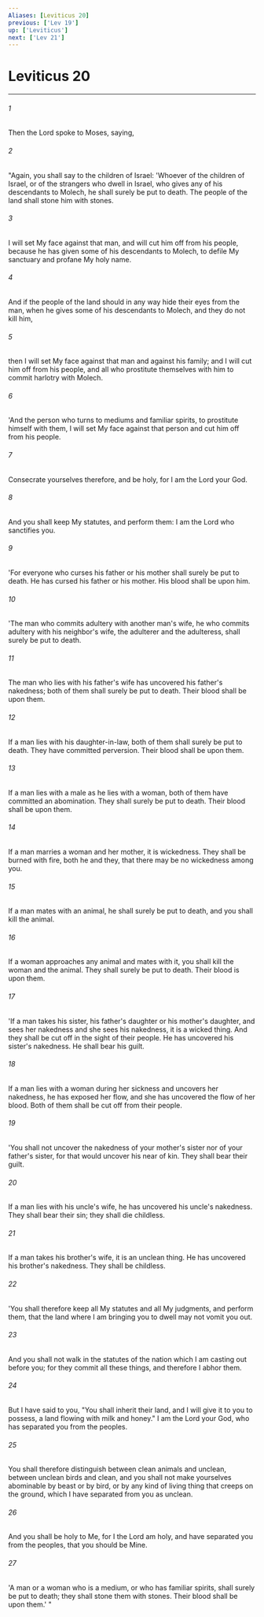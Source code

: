 ```yaml
---
Aliases: [Leviticus 20]
previous: ['Lev 19']
up: ['Leviticus']
next: ['Lev 21']
---
```

# Leviticus 20

***


###### 1 
Then the Lord spoke to Moses, saying, 

###### 2 
"Again, you shall say to the children of Israel: 'Whoever of the children of Israel, or of the strangers who dwell in Israel, who gives any of his descendants to Molech, he shall surely be put to death. The people of the land shall stone him with stones. 

###### 3 
I will set My face against that man, and will cut him off from his people, because he has given some of his descendants to Molech, to defile My sanctuary and profane My holy name. 

###### 4 
And if the people of the land should in any way hide their eyes from the man, when he gives some of his descendants to Molech, and they do not kill him, 

###### 5 
then I will set My face against that man and against his family; and I will cut him off from his people, and all who prostitute themselves with him to commit harlotry with Molech. 

###### 6 
'And the person who turns to mediums and familiar spirits, to prostitute himself with them, I will set My face against that person and cut him off from his people. 

###### 7 
Consecrate yourselves therefore, and be holy, for I am the Lord your God. 

###### 8 
And you shall keep My statutes, and perform them: I am the Lord who sanctifies you. 

###### 9 
'For everyone who curses his father or his mother shall surely be put to death. He has cursed his father or his mother. His blood shall be upon him. 

###### 10 
'The man who commits adultery with another man's wife, he who commits adultery with his neighbor's wife, the adulterer and the adulteress, shall surely be put to death. 

###### 11 
The man who lies with his father's wife has uncovered his father's nakedness; both of them shall surely be put to death. Their blood shall be upon them. 

###### 12 
If a man lies with his daughter-in-law, both of them shall surely be put to death. They have committed perversion. Their blood shall be upon them. 

###### 13 
If a man lies with a male as he lies with a woman, both of them have committed an abomination. They shall surely be put to death. Their blood shall be upon them. 

###### 14 
If a man marries a woman and her mother, it is wickedness. They shall be burned with fire, both he and they, that there may be no wickedness among you. 

###### 15 
If a man mates with an animal, he shall surely be put to death, and you shall kill the animal. 

###### 16 
If a woman approaches any animal and mates with it, you shall kill the woman and the animal. They shall surely be put to death. Their blood is upon them. 

###### 17 
'If a man takes his sister, his father's daughter or his mother's daughter, and sees her nakedness and she sees his nakedness, it is a wicked thing. And they shall be cut off in the sight of their people. He has uncovered his sister's nakedness. He shall bear his guilt. 

###### 18 
If a man lies with a woman during her sickness and uncovers her nakedness, he has exposed her flow, and she has uncovered the flow of her blood. Both of them shall be cut off from their people. 

###### 19 
'You shall not uncover the nakedness of your mother's sister nor of your father's sister, for that would uncover his near of kin. They shall bear their guilt. 

###### 20 
If a man lies with his uncle's wife, he has uncovered his uncle's nakedness. They shall bear their sin; they shall die childless. 

###### 21 
If a man takes his brother's wife, it is an unclean thing. He has uncovered his brother's nakedness. They shall be childless. 

###### 22 
'You shall therefore keep all My statutes and all My judgments, and perform them, that the land where I am bringing you to dwell may not vomit you out. 

###### 23 
And you shall not walk in the statutes of the nation which I am casting out before you; for they commit all these things, and therefore I abhor them. 

###### 24 
But I have said to you, "You shall inherit their land, and I will give it to you to possess, a land flowing with milk and honey." I am the Lord your God, who has separated you from the peoples. 

###### 25 
You shall therefore distinguish between clean animals and unclean, between unclean birds and clean, and you shall not make yourselves abominable by beast or by bird, or by any kind of living thing that creeps on the ground, which I have separated from you as unclean. 

###### 26 
And you shall be holy to Me, for I the Lord am holy, and have separated you from the peoples, that you should be Mine. 

###### 27 
'A man or a woman who is a medium, or who has familiar spirits, shall surely be put to death; they shall stone them with stones. Their blood shall be upon them.' "
